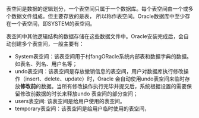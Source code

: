 表空间是数据的逻辑划分，一个表空间只属于一个数据库。每个表空间由一个或多个数据文件组成。但主要存放的是表， 所以称作表空间。Oracle数据库中至少存在一个表空间，即SYSTEM的表空间。

​ 表空间中其他逻辑结构的数据存储在这些数据文件中。Oracle安装完成后，会自动创建多个表空间，一般主要有：

-   System表空间：该表空间用于村fangORacle系统内部表和数据字典的数据。如表名、列名、用户名等；
-   undo表空间：该表空间是存放撤销信息的表空间，用户对数据库执行修改操作（insert、delete、update）时，Oracle 会自动使用undo表空间来临时存放**修改前**的数据。当所有修改操作执行完毕并提交后，系统根据设置的需要保留修改前数据的时长来释放undo 表空间的部分空间；
-   users表空间: 该表空间是给用户使用的表空间。
-   temporary表空间：该表空间是给用户临时使用的表空间，

  
